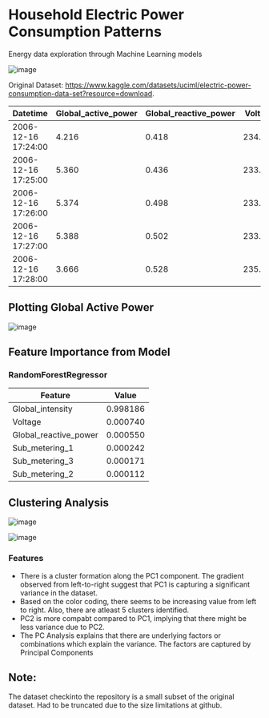 # Household Electric Power Consumption Patterns
Energy data exploration through Machine Learning models

![image](https://github.com/gyaneshpandey09/energy/assets/13755458/869dbe2e-a82f-4a97-abce-23f3c4020038)

Original Dataset: https://www.kaggle.com/datasets/uciml/electric-power-consumption-data-set?resource=download. 

| Datetime            | Global_active_power | Global_reactive_power | Voltage | Global_intensity | Sub_metering_1 | Sub_metering_2 | Sub_metering_3 |
|---------------------|---------------------|-----------------------|---------|------------------|----------------|----------------|----------------|
| 2006-12-16 17:24:00 | 4.216               | 0.418                 | 234.840 | 18.400           | 0.000          | 1.000          | 17.0           |
| 2006-12-16 17:25:00 | 5.360               | 0.436                 | 233.630 | 23.000           | 0.000          | 1.000          | 16.0           |
| 2006-12-16 17:26:00 | 5.374               | 0.498                 | 233.290 | 23.000           | 0.000          | 2.000          | 17.0           |
| 2006-12-16 17:27:00 | 5.388               | 0.502                 | 233.740 | 23.000           | 0.000          | 1.000          | 17.0           |
| 2006-12-16 17:28:00 | 3.666               | 0.528                 | 235.680 | 15.800           | 0.000          | 1.000          | 17.0           |

## Plotting Global Active Power
![image](https://github.com/gyaneshpandey09/energy/assets/13755458/175011b5-2c0d-4d1d-b8a4-5d027952efd4)

## Feature Importance from Model
### RandomForestRegressor
| Feature               | Value    |
|-----------------------|----------|
| Global_intensity      | 0.998186 |
| Voltage               | 0.000740 |
| Global_reactive_power | 0.000550 |
| Sub_metering_1        | 0.000242 |
| Sub_metering_3        | 0.000171 |
| Sub_metering_2        | 0.000112 |


## Clustering Analysis
![image](https://github.com/gyaneshpandey09/energy/assets/13755458/d38fd690-8a4b-4d2b-8fb6-bf3f452bf094)

![image](https://github.com/gyaneshpandey09/energy/assets/13755458/300a4409-9168-4540-9801-675ff8d29cfb)

### Features
- There is a cluster formation along the PC1 component. The gradient observed from left-to-right suggest that PC1 is capturing a significant variance in the dataset.
- Based on the color coding, there seems to be increasing value from left to right. Also, there are atleast 5 clusters identified.
- PC2 is more compabt compared to PC1, implying that there might be less variance due to PC2.
- The PC Analysis explains that there are underlying factors or combinations which explain the variance. The factors are captured by Principal Components


## Note:
The dataset checkinto the repository is a small subset of the original dataset. Had to be truncated due to the size limitations at github.
 
